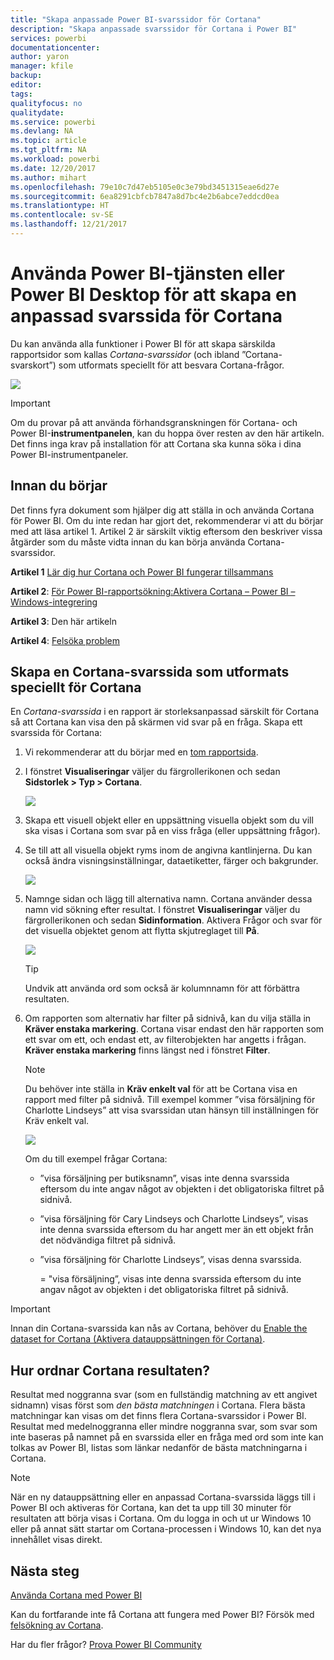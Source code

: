 ```yaml
---
title: "Skapa anpassade Power BI-svarssidor för Cortana"
description: "Skapa anpassade svarssidor för Cortana i Power BI"
services: powerbi
documentationcenter: 
author: yaron
manager: kfile
backup: 
editor: 
tags: 
qualityfocus: no
qualitydate: 
ms.service: powerbi
ms.devlang: NA
ms.topic: article
ms.tgt_pltfrm: NA
ms.workload: powerbi
ms.date: 12/20/2017
ms.author: mihart
ms.openlocfilehash: 79e10c7d47eb5105e0c3e79bd3451315eae6d27e
ms.sourcegitcommit: 6ea8291cbfcb7847a8d7bc4e2b6abce7eddcd0ea
ms.translationtype: HT
ms.contentlocale: sv-SE
ms.lasthandoff: 12/21/2017
---
```

# <a name="use-power-bi-service-or-power-bi-desktop-to-create-a-custom-answer-page-for-cortana"></a>Använda Power BI-tjänsten eller Power BI Desktop för att skapa en anpassad svarssida för Cortana
Du kan använda alla funktioner i Power BI för att skapa särskilda rapportsidor som kallas *Cortana-svarssidor* (och ibland ”Cortana-svarskort”) som utformats speciellt för att besvara Cortana-frågor.

![](media/service-cortana-answer-cards/power-bi-cortana.png)

> [!IMPORTANT]
> Om du provar på att använda förhandsgranskningen för Cortana- och Power BI-**instrumentpanelen**, kan du hoppa över resten av den här artikeln. Det finns inga krav på installation för att Cortana ska kunna söka i dina Power BI-instrumentpaneler.
> 
> 

## <a name="before-you-begin"></a>Innan du börjar
Det finns fyra dokument som hjälper dig att ställa in och använda Cortana för Power BI. Om du inte redan har gjort det, rekommenderar vi att du börjar med att läsa artikel 1. Artikel 2 är särskilt viktig eftersom den beskriver vissa åtgärder som du måste vidta innan du kan börja använda Cortana-svarssidor.

**Artikel 1** [Lär dig hur Cortana och Power BI fungerar tillsammans](service-cortana-intro.md)

**Artikel 2**: [För Power BI-rapportsökning:Aktivera Cortana – Power BI – Windows-integrering](service-cortana-enable.md)

**Artikel 3**: Den här artikeln

**Artikel 4**: [Felsöka problem](service-cortana-troubleshoot.md)

## <a name="create-a-cortana-answer-page-designed-specifically-for-cortana"></a>Skapa en Cortana-svarssida som utformats speciellt för Cortana
En *Cortana-svarssida* i en rapport är storleksanpassad särskilt för Cortana så att Cortana kan visa den på skärmen vid svar på en fråga.  Skapa ett svarssida för Cortana:

1. Vi rekommenderar att du börjar med en [tom rapportsida](power-bi-report-add-page.md).
2. I fönstret **Visualiseringar** väljer du färgrollerikonen och sedan **Sidstorlek > Typ > Cortana**.
   
    ![](media/service-cortana-answer-cards/pbi-cortana-page-size-new.png)
3. Skapa ett visuell objekt eller en uppsättning visuella objekt som du vill ska visas i Cortana som svar på en viss fråga (eller uppsättning frågor).
4. Se till att all visuella objekt ryms inom de angivna kantlinjerna.  Du kan också ändra visningsinställningar, dataetiketter, färger och bakgrunder.  
   
    ![](media/service-cortana-answer-cards/pbi_cortana_modify-new.png)
5. Namnge sidan och lägg till alternativa namn.  Cortana använder dessa namn vid sökning efter resultat. I fönstret **Visualiseringar** väljer du färgrollerikonen och sedan **Sidinformation**. Aktivera Frågor och svar för det visuella objektet genom att flytta skjutreglaget till **På**.
   
    ![](media/service-cortana-answer-cards/pbi_cortana_names-newer.png)
   
   > [!TIP]
   > Undvik att använda ord som också är kolumnnamn för att förbättra resultaten.
   > 
   > 
6. Om rapporten som alternativ har filter på sidnivå, kan du vilja ställa in **Kräver enstaka markering**. Cortana visar endast den här rapporten som ett svar om ett, och endast ett, av filterobjekten har angetts i frågan. **Kräver enstaka markering** finns längst ned i fönstret **Filter**.
   
   > [!NOTE]
   > Du behöver inte ställa in **Kräv enkelt val** för att be Cortana visa en rapport med filter på sidnivå.  Till exempel kommer ”visa försäljning för Charlotte Lindseys” att visa svarssidan utan hänsyn till inställningen för Kräv enkelt val.
   > 
   > 
   
     ![](media/service-cortana-answer-cards/pbi-cortana-single-selection-new.png)
   
      Om du till exempel frågar Cortana:
   
   * ”visa försäljning per butiksnamn”, visas inte denna svarssida eftersom du inte angav något av objekten i det obligatoriska filtret på sidnivå.
   * ”visa försäljning för Cary Lindseys och Charlotte Lindseys”, visas inte denna svarssida eftersom du har angett mer än ett objekt från det nödvändiga filtret på sidnivå.
   * ”visa försäljning för Charlotte Lindseys”, visas denna svarssida.
     
     = "visa försäljning”, visas inte denna svarssida eftersom du inte angav något av objekten i det obligatoriska filtret på sidnivå.

> [!IMPORTANT]
> Innan din Cortana-svarssida kan nås av Cortana, behöver du [Enable the dataset for Cortana (Aktivera datauppsättningen för Cortana)](service-cortana-enable.md).
> 
> 

## <a name="how-does-cortana-order-the-results"></a>Hur ordnar Cortana resultaten?
Resultat med noggranna svar (som en fullständig matchning av ett angivet sidnamn) visas först som *den bästa matchningen* i Cortana. Flera bästa matchningar kan visas om det finns flera Cortana-svarssidor i Power BI. Resultat med medelnoggranna eller mindre noggranna svar, som svar som inte baseras på namnet på en svarssida eller en fråga med ord som inte kan tolkas av Power BI, listas som länkar nedanför de bästa matchningarna i Cortana.

> [!NOTE]
> När en ny datauppsättning eller en anpassad Cortana-svarssida läggs till i Power BI och aktiveras för Cortana, kan det ta upp till 30 minuter för resultaten att börja visas i Cortana. Om du logga in och ut ur Windows 10 eller på annat sätt startar om Cortana-processen i Windows 10, kan det nya innehållet visas direkt.
> 
> 

## <a name="next-steps"></a>Nästa steg
[Använda Cortana med Power BI](service-cortana-intro.md)

Kan du fortfarande inte få Cortana att fungera med Power BI?  Försök med [felsökning av Cortana](service-cortana-troubleshoot.md).

Har du fler frågor? [Prova Power BI Community](http://community.powerbi.com/)

